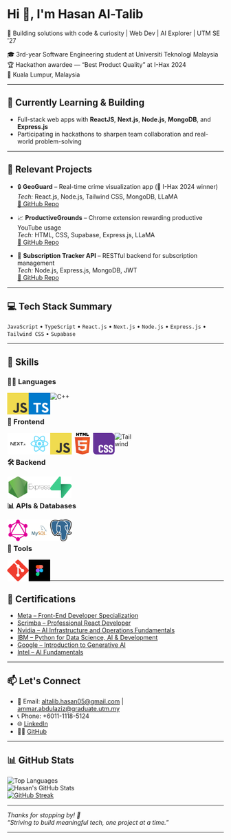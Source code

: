 # Hi 👋, I'm Hasan Al-Talib  

🚀 Building solutions with code & curiosity | Web Dev | AI Explorer | UTM SE '27  

🎓 3rd-year Software Engineering student at Universiti Teknologi Malaysia 
🏆 Hackathon awardee — “Best Product Quality” at I-Hax 2024  
📍 Kuala Lumpur, Malaysia  

---

## 🌱 Currently Learning & Building
- Full-stack web apps with **ReactJS**, **Next.js**, **Node.js**, **MongoDB**, and **Express.js**
- Participating in hackathons to sharpen team collaboration and real-world problem-solving

---

## 🚀 Relevant Projects

- 🔒 **GeoGuard** – Real-time crime visualization app (🏅 I-Hax 2024 winner)  
  *Tech:* React.js, Node.js, Tailwind CSS, MongoDB, LLaMA  
  [🔗 GitHub Repo](https://github.com/KaifHalak/I-HAX-Team-IT-Support)

- 📈 **ProductiveGrounds** – Chrome extension rewarding productive YouTube usage  
  *Tech:* HTML, CSS, Supabase, Express.js, LLaMA  
  [🔗 GitHub Repo](https://github.com/HasanAmmar05/Supabase-Hackathon)

- 🧾 **Subscription Tracker API** – RESTful backend for subscription management  
  *Tech:* Node.js, Express.js, MongoDB, JWT  
  [🔗 GitHub Repo](https://github.com/HasanAmmar05/Subscription-Tracker-API)

---

## 💻 Tech Stack Summary  
`JavaScript` • `TypeScript` • `React.js` • `Next.js` • `Node.js` • `Express.js` • `Tailwind CSS` • `Supabase` 

---

## 🧠 Skills

### 👨‍💻 Languages
<img align="left" alt="JavaScript" width="50px" src="https://raw.githubusercontent.com/github/explore/main/topics/javascript/javascript.png" />
<img align="left" alt="TypeScript" width="50px" src="https://raw.githubusercontent.com/github/explore/main/topics/typescript/typescript.png" />
<img align="left" alt="C++" width="50px" src="https://raw.githubusercontent.com/isocpp/logos/master/cpp_logo.png" />
<br/><br/>

### 🎨 Frontend
<img align="left" alt="Next.js" width="50px" src="https://raw.githubusercontent.com/github/explore/main/topics/nextjs/nextjs.png" />
<img align="left" alt="React" width="50px" src="https://raw.githubusercontent.com/github/explore/main/topics/react/react.png" />
<img align="left" alt="JavaScript" width="50px" src="https://raw.githubusercontent.com/github/explore/main/topics/javascript/javascript.png" />
<img align="left" alt="HTML5" width="50px" src="https://raw.githubusercontent.com/github/explore/main/topics/html/html.png" />
<img align="left" alt="CSS3" width="50px" src="https://raw.githubusercontent.com/github/explore/main/topics/css/css.png" />
<img align="left" alt="Tailwind" width="50px" src="https://upload.wikimedia.org/wikipedia/commons/d/d5/Tailwind_CSS_Logo.svg" />
<br/><br/>

### 🛠️ Backend
<img align="left" alt="Node.js" width="50px" src="https://raw.githubusercontent.com/github/explore/main/topics/nodejs/nodejs.png" />
<img align="left" alt="Express.js" width="50px" src="https://raw.githubusercontent.com/github/explore/main/topics/express/express.png" />
<img align="left" alt="Supabase" width="50px" src="https://raw.githubusercontent.com/github/explore/main/topics/supabase/supabase.png" />
<br/><br/>

### 📊 APIs & Databases
<img align="left" alt="GraphQL" width="50px" src="https://raw.githubusercontent.com/github/explore/main/topics/graphql/graphql.png" />
<img align="left" alt="MySQL" width="50px" src="https://raw.githubusercontent.com/github/explore/main/topics/mysql/mysql.png" />
<img align="left" alt="PostgreSQL" width="50px" src="https://raw.githubusercontent.com/github/explore/main/topics/postgresql/postgresql.png" />
<br/><br/>

### 🧰 Tools
<img align="left" alt="Git" width="50px" src="https://raw.githubusercontent.com/github/explore/main/topics/git/git.png" />
<img align="left" alt="Figma" width="50px" src="https://raw.githubusercontent.com/github/explore/main/topics/figma/figma.png" />
<br/><br/>



---

## 📜 Certifications
- [Meta – Front-End Developer Specialization](https://www.coursera.org/account/accomplishments/specialization/BZ78CTCI7RJ9)  
- [Scrimba – Professional React Developer](https://www.coursera.org/account/accomplishments/professional-cert/8RFHG01Q8EMD)  
- [Nvidia – AI Infrastructure and Operations Fundamentals](https://www.coursera.org/account/accomplishments/specialization/5XE3EESIIH5U)  
- [IBM – Python for Data Science, AI & Development](https://www.coursera.org/account/accomplishments/verify/XQHXBA87DOZ2)  
- [Google – Introduction to Generative AI](https://www.coursera.org/account/accomplishments/verify/QGBN1BS6EVVY)  
- [Intel – AI Fundamentals](https://www.coursera.org/account/accomplishments/verify/MLK39B64QO7X)

---

## 📫 Let's Connect

- 📧 Email: altalib.hasan05@gmail.com | ammar.abdulaziz@graduate.utm.my  
- 📞 Phone: +6011-1118-5124  
- 🌐 [LinkedIn](https://www.linkedin.com/in/hasan-al-talib-6095b3323/)  
- 🧑‍💻 [GitHub](https://github.com/HasanAmmar05)  

---

## 📊 GitHub Stats

![Top Languages](https://github-readme-stats.vercel.app/api/top-langs/?username=HasanAmmar05&layout=compact&theme=dark)  
![Hasan's GitHub Stats](https://github-readme-stats.vercel.app/api?username=HasanAmmar05&show_icons=true&theme=dark)  
[![GitHub Streak](https://streak-stats.demolab.com?user=HasanAmmar05&theme=dark)](https://git.io/streak-stats)

---

_Thanks for stopping by! 🙌_  
_“Striving to build meaningful tech, one project at a time.”_


---

